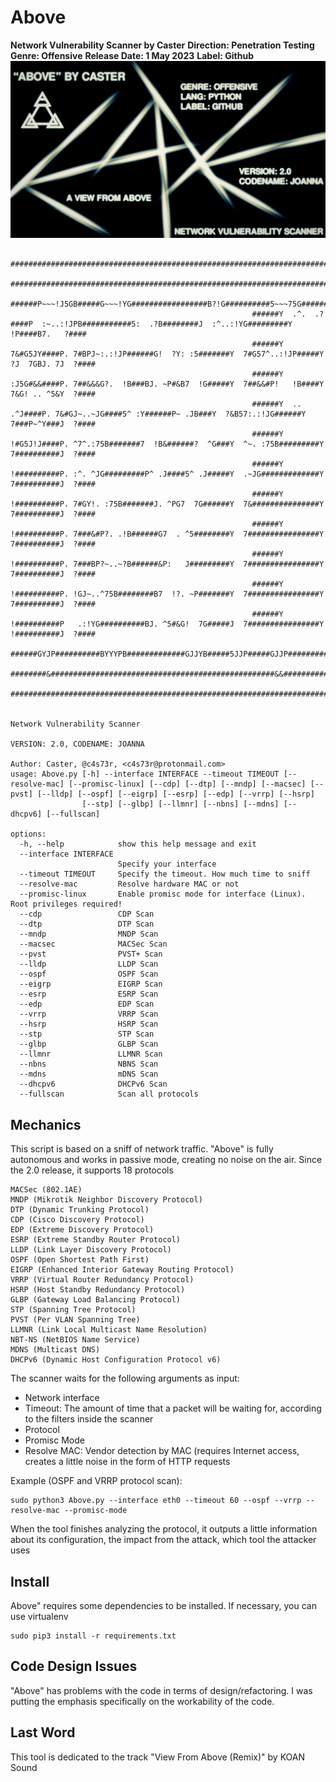 # Above

**Network Vulnerability Scanner by Caster**
**Direction: Penetration Testing**
**Genre: Offensive**
**Release Date: 1 May 2023**
**Label: Github**
![](cover.png)

```
                                                     ####################################################################################################
                                                      ####################################################################################################
                                                      ######P~~~!J5GB#####G~~~!YG#################B?!G##########5~~~75G#############5~~!5########G7~~Y####
                                                      ######Y  .^.  .?####P  :~..:!JPB###########5:  .?B########J  :^..:!YG#########Y    !P####B7.   ?####
                                                      ######Y  7&#G5JY####P. 7#BPJ~:.:!JP######G!  ?Y: :5#######Y  7#G57^..:!JP#####Y  ?J  7GBJ. 7J  ?####
                                                      ######Y  :J5G#&&####P. 7##&&&G?.  !B###BJ. ~P#&B7  !G#####Y  7##&&#P!   !B####Y  7&G! .. ^5&Y  ?####
                                                      ######Y  ..  .^J####P. 7&#GJ~..~JG####5^ :Y######P~ .JB###Y  ?&B57:.:!JG######Y  7###P~^Y###J  ?####
                                                      ######Y  !#G5J!J####P. ^7^.:75B#######7  !B&######?  ^G###Y  ^~. :75B#########Y  7##########J  ?####
                                                      ######Y  !##########P. :^. ^JG#########P^ .J####5^ .J#####Y  .~JG#############Y  7##########J  ?####
                                                      ######Y  !##########P. 7#GY!. :75B#######J. ^PG7  7G######Y  7&###############Y  7##########J  ?####
                                                      ######Y  !##########P. 7###&#P?. .!B######G7  . ^5########Y  7################Y  7##########J  ?####
                                                      ######Y  !##########P. 7###BP?~..~?B######&P:   J#########Y  7################Y  7##########J  ?####
                                                      ######Y  !##########P. !GJ~..^75B########B7  !?. ~P#######Y  7################Y  7##########J  ?####
                                                      ######Y  !##########P   .:!YG##########BJ. ^5#&G!  7G#####J  7################Y  !##########J  ?####
                                                      ######GYJP##########BYYYPB#############GJJYB#####5JJP#####GJJP################GJJP##########GYJP####
                                                      ########&##################################################&&###################&#############&#####
                                                      ####################################################################################################

                                                                                          Network Vulnerability Scanner
                                                                                         VERSION: 2.0, CODENAME: JOANNA
                                                                                Author: Caster, @c4s73r, <c4s73r@protonmail.com>
usage: Above.py [-h] --interface INTERFACE --timeout TIMEOUT [--resolve-mac] [--promisc-linux] [--cdp] [--dtp] [--mndp] [--macsec] [--pvst] [--lldp] [--ospf] [--eigrp] [--esrp] [--edp] [--vrrp] [--hsrp]
                [--stp] [--glbp] [--llmnr] [--nbns] [--mdns] [--dhcpv6] [--fullscan]

options:
  -h, --help            show this help message and exit
  --interface INTERFACE
                        Specify your interface
  --timeout TIMEOUT     Specify the timeout. How much time to sniff
  --resolve-mac         Resolve hardware MAC or not
  --promisc-linux       Enable promisc mode for interface (Linux). Root privileges required!
  --cdp                 CDP Scan
  --dtp                 DTP Scan
  --mndp                MNDP Scan
  --macsec              MACSec Scan
  --pvst                PVST+ Scan
  --lldp                LLDP Scan
  --ospf                OSPF Scan
  --eigrp               EIGRP Scan
  --esrp                ESRP Scan
  --edp                 EDP Scan
  --vrrp                VRRP Scan
  --hsrp                HSRP Scan
  --stp                 STP Scan
  --glbp                GLBP Scan
  --llmnr               LLMNR Scan
  --nbns                NBNS Scan
  --mdns                mDNS Scan
  --dhcpv6              DHCPv6 Scan
  --fullscan            Scan all protocols
```

## Mechanics

This script is based on a sniff of network traffic. "Above" is fully autonomous and works in passive mode, creating no noise on the air. Since the 2.0 release, it supports 18 protocols

```
MACSec (802.1AE)
MNDP (Mikrotik Neighbor Discovery Protocol)
DTP (Dynamic Trunking Protocol)
CDP (Cisco Discovery Protocol)
EDP (Extreme Discovery Protocol)
ESRP (Extreme Standby Router Protocol)
LLDP (Link Layer Discovery Protocol)
OSPF (Open Shortest Path First)
EIGRP (Enhanced Interior Gateway Routing Protocol)
VRRP (Virtual Router Redundancy Protocol)
HSRP (Host Standby Redundancy Protocol)
GLBP (Gateway Load Balancing Protocol)
STP (Spanning Tree Protocol)
PVST (Per VLAN Spanning Tree)
LLMNR (Link Local Multicast Name Resolution)
NBT-NS (NetBIOS Name Service)
MDNS (Multicast DNS)
DHCPv6 (Dynamic Host Configuration Protocol v6)
```

The scanner waits for the following arguments as input:

  - Network interface
  - Timeout: The amount of time that a packet will be waiting for, according to the filters inside the scanner
  - Protocol
  - Promisc Mode
  - Resolve MAC: Vendor detection by MAC (requires Internet access, creates a little noise in the form of HTTP requests

Example (OSPF and VRRP protocol scan):

```
sudo python3 Above.py --interface eth0 --timeout 60 --ospf --vrrp --resolve-mac --promisc-mode
```

When the tool finishes analyzing the protocol, it outputs a little information about its configuration, the impact from the attack, which tool the attacker uses

## Install

Above" requires some dependencies to be installed. If necessary, you can use virtualenv

```
sudo pip3 install -r requirements.txt
```

## Code Design Issues

"Above" has problems with the code in terms of design/refactoring. I was putting the emphasis specifically on the workability of the code.

## Last Word

This tool is dedicated to the track "View From Above (Remix)" by KOAN Sound
